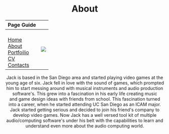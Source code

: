 # <center> **About** 

<center>

| Page Guide   |        |
|-|------------------------------|
| </br>[Home](index.md) </br>[About](About.md) </br>[Portfoilio](Portfolio.md) </br>[CV](CV.md) </br>[Contacts](Contact.md) </br>| ![](https://cdn.discordapp.com/attachments/969018400695259199/1025490331174699028/Me2.PNG) | |




<center> Jack is based in the San Diego area and started playing video games at the young age of six. Jack fell in love with the sound of games, which prompted him to start messing around with musical instruments and audio production software's. This grew into a fascination in his early life creating music and game design ideas with friends from school. This fascination turned into a career, when he started attending UC San Diego as an ICAM major. Jack started getting serious and decided to join his friend's company to develop video games. Now Jack has a well versed tool kit of multiple audio/computing software's under his belt with the capabilities to learn and understand even more about the audio computing world.